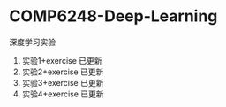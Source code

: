 # COMP6248-Deep-Learning
深度学习实验

1. 实验1+exercise 已更新
2. 实验2+exercise 已更新
3. 实验3+exercise 已更新
4. 实验4+exercise 已更新
